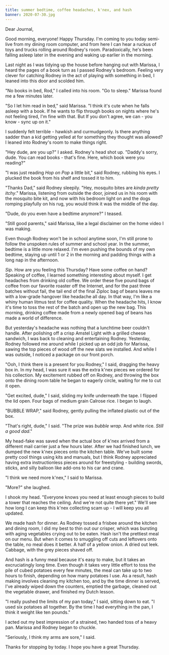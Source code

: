 ```yaml
---
title: summer bedtime, coffee headaches, k'nex, and hash
banner: 2020-07-30.jpg
---
```


Dear Journal,

Good morning, everyone!  Happy Thursday.  I'm coming to you today
semi-live from my dining room computer, and from here I can hear a
ruckus of toys and trucks rolling around Rodney's room.
Paradoxically, he's been falling asleep later in the evening and
waking up earlier in the morning.

Last night as I was tidying up the house before hanging out with
Marissa, I heard the pages of a book turn as I passed Rodney's
bedroom.  Feeling very clever for catching Rodney in the act of
playing with something in bed, I leaned into this door and scolded
him.

"No books in bed, Rod," I called into his room.  "Go to sleep."
Marissa found me a few minutes later.

"So I let him read in bed," said Marissa.  "I think it's cute when he
falls asleep with a book.  If he wants to flip through books on nights
where he's not feeling tired, I'm fine with that.  But If you don't
agree, we can - you know - sync up on it."

I suddenly felt terrible - hawkish and curmudgeonly.  Is there
anything sadder than a kid getting yelled at for something they
thought was allowed?  I leaned into Rodney's room to make things
right.

"Hey dude, are you up?" I asked.  Rodney's head shot up.  "Daddy's
sorry, dude.  You can read books - that's fine.  Here, which book were
you reading?"

"I was just reading _Hop on Pop_ a little bit," said Rodney, rubbing
his eyes.  I plucked the book from his shelf and tossed it to him.

"Thanks Dad," said Rodney sleepily.  "Hey, mosquito bites are _kinda
pretty itchy_."  Marissa, listening from outside the door, joined us
in his room with the mosquito bite kit, and now with his bedroom light
on and the dogs romping playfully on his rug, you would think it was
the middle of the day.

"Dude, do you even have a bedtime anymore?" I teased.

"Still good parents," said Marissa, like a legal disclaimer on the
home video I was making.

Even though Rodney won't be in school anytime soon, I'm still prone to
follow the unspoken rules of summer and school year.  In the summer,
bedtime is a little more relaxed.  I'm even pushing the bounds of my
own bedtime, staying up until 1 or 2 in the morning and padding things
with a long nap in the afternoon.

_Sip_.  How are you feeling this Thursday?  Have some coffee on hand?
Speaking of coffee, I learned something interesting about myself.  I
get headaches from drinking old coffee.  We order these five pound
bags of coffee from our favorite roaster off the Internet, and for the
past three batches without fail, the tail end of the final Ziploc bag
of beans leaves me with a low-grade hangover like headache all day.
In that way, I'm like a whiny human litmus test for coffee quality.
When the headache hits, I know it's time to toss the rest of the batch
and open up the new bag.  This morning, drinking coffee made from a
newly opened bag of beans has made a world of difference.

But yesterday's headache was nothing that a lunchtime beer couldn't
handle.  After polishing off a crisp Amstel Light with a grilled
cheese sandwich, I was back to cleaning and entertaining Rodney.
Yesterday, Rodney followed me around while I picked up an odd job for
Marissa, sawing the top pieces of wood off the new slats we
installed.  And while I was outside, I noticed a package on our front
porch.

"Ooh, I think there is a present for you Rodney," I said, dragging the
heavy box in.  In my head, I was sure it was the extra k'nex pieces we
ordered for his collection.  My excitement rubbed off on Rodney, and
throwing the box onto the dining room table he began to eagerly
circle, waiting for me to cut it open.

"Get excited, dude," I said, sliding my knife underneath the tape.  I
flipped the lid open.  Four bags of medium grain Calrose rice.  I
began to laugh.

"BUBBLE WRAP," said Rodney, gently pulling the inflated plastic out of
the box.

"That's right, dude," I said.  "The prize was _bubble wrap_.  And
white rice.  _Still a good dad_."

My head-fake was saved when the actual box of k'nex arrived from a
different mail carrier just a few hours later.  After we had finished
lunch, we dumped the new k'nex pieces onto the kitchen table.  We've
built some pretty cool things using kits and manuals, but I think
Rodney appreciated having extra instructionless pieces around for
freestyling - building swords, sticks, and silly balloon like add-ons
to his car and crane.

"I think we need more k'nex," I said to Marissa.

"More?" she laughed.

I shook my head.  "Everyone knows you need at least enough pieces to
build a tower that reaches the ceiling.  And we're not quite there
yet."  We'll see how long I can keep this k'nex collecting scam up - I
will keep you all updated.

We made hash for dinner.  As Rodney tossed a frisbee around the
kitchen and dining room, I did my best to thin out our crisper, which
was bursting with aging vegetables crying out to be eaten.  Hash isn't
the prettiest meal on our menu.  But when it comes to smuggling off
cuts and leftovers onto the table, no meal does it better.  A half of
a yellow onion.  A dried out leek.  Cabbage, with the grey pieces
shaved off.

And hash is a funny meal because it's easy to make, but it takes an
excruciatingly long time.  Even though it takes very little effort to
toss the pile of cubed potatoes every few minutes, the meal can take
up to two hours to finish, depending on how many potatoes I use.  As a
result, hash making involves cleaning my kitchen too, and by the time
dinner is served, I've already wiped down the counters, emptied the
garbage, cleaned out the vegetable drawer, and finished my Dutch
lesson.

"I really pushed the limits of my pan today," I said, sitting down to
eat.  "I used six potatoes all together.  By the time I had everything
in the pan, I think it weight like ten pounds."

I acted out my best impression of a strained, two handed toss of a
heavy pan.  Marissa and Rodney began to chuckle.

"Seriously, I think my arms are sore," I said.

Thanks for stopping by today.  I hope you have a great Thursday.
